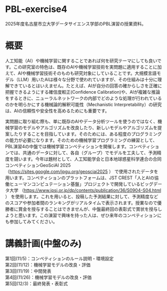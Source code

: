 # PBL-exercise4
2025年度名古屋市立大学データサイエンス学部のPBL演習の授業資料。

# 概要
人工知能（AI）や機械学習に関することであれば何を研究テーマにしても良いです。この研究室の特色は、既存のAIや機械学習技術を実問題に適用することに加えて、AIや機械学習技術そのものも研究対象にしていることです。大規模言語モデル（LLM）用いたAIは様々な分野で使われていますが、その仕組みは十分に理解できているとはいえません。たとえば、AIが自分の回答の確からしさを正確に把握できるようにする確信度較正(Confidence Calibration)や、AIが複雑な推論をするときに、ニューラルネットワークの内部でどのような処理が行われているのかを明らかにする機械論的解釈可能性（Mechanistic Interpretability）の研究は、AIの信頼性や安全性を高めるためにも重要です。

実問題に取り組む際も、単に既存のAIやデータ分析ツールを使うのではなく、機械学習のモデルやアルゴリズムを改良したり、新しいモデルやアルゴリズムを提案したりすることを目指しています。そのためには、ある程度のプログラミングの能力が必要になります。そのための機械学習プログラミングの練習として、PBL演習4の中盤では機械学習コンペティションを開催します。コンペティションでは、共通のデータに対して、各自（グループ）でモデルを工夫して、予測精度を競います。今年は題材として、人工知能学会と日本地球惑星科学連合の合同コンペティションGeoSciAI 2025 （https://sites.google.com/jpgu.org/geosciai2025 ） で使用されたデータを用います。コンペティションのプラットフォームは、JST CREST「人とAIの協働ヒューマンコンピュテーション基盤」プロジェクトで開発しているビッグデータ大学 （https://www.ipsj.or.jp/dp/contents/publication/36/S0904-S04.html ） を使用します。これを用いると、投稿した予測結果に対して、予測精度などのスコアや参加者間のランキングがリアルタイムで表示されます。授業なので優勝者に賞金を授与することはできませんが、中盤最終回の表彰式で賞状を授与しようと思います。この演習で興味を持った人は、ぜひ来年のコンペティションにも参加してみてください。

# 講義計画(中盤のみ)
  第1回(11/5)：コンペティションのルール説明・環境設定 <br>
  第2回(11/12)：機械学習モデルの改良・評価 <br>
  第3回(11/19)：中間発表 <br>
  第4回(11/26)：機械学習モデルの改良・評価 <br>
  第5回(12/3)：最終発表・表彰式 <br>
